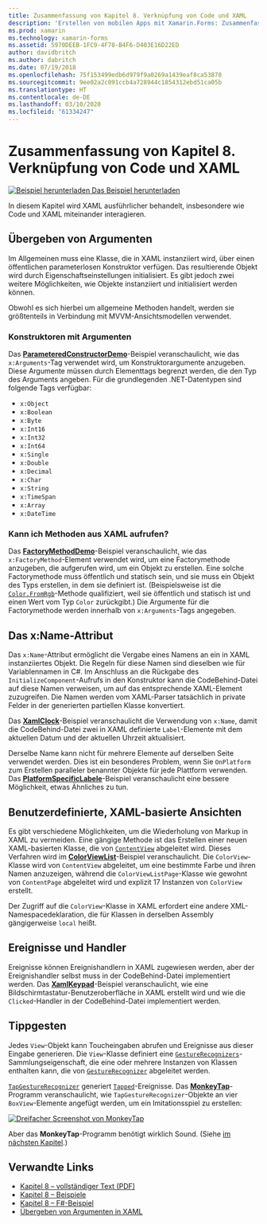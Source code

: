 ```yaml
---
title: Zusammenfassung von Kapitel 8. Verknüpfung von Code und XAML
description: 'Erstellen von mobilen Apps mit Xamarin.Forms: Zusammenfassung von Kapitel 8. Verknüpfung von Code und XAML'
ms.prod: xamarin
ms.technology: xamarin-forms
ms.assetid: 5970DEEB-1FC9-4F78-B4F6-D403E16D22ED
author: davidbritch
ms.author: dabritch
ms.date: 07/19/2018
ms.openlocfilehash: 75f153499edb6d979f9a0269a1439eaf8ca53878
ms.sourcegitcommit: 9ee02a2c091ccb4a728944c1854312ebd51ca05b
ms.translationtype: HT
ms.contentlocale: de-DE
ms.lasthandoff: 03/10/2020
ms.locfileid: "61334247"
---
```

# <a name="summary-of-chapter-8-code-and-xaml-in-harmony"></a>Zusammenfassung von Kapitel 8. Verknüpfung von Code und XAML

[![Beispiel herunterladen](~/media/shared/download.png) Das Beispiel herunterladen](https://github.com/xamarin/xamarin-forms-book-samples/tree/master/Chapter08)

In diesem Kapitel wird XAML ausführlicher behandelt, insbesondere wie Code und XAML miteinander interagieren.

## <a name="passing-arguments"></a>Übergeben von Argumenten

Im Allgemeinen muss eine Klasse, die in XAML instanziiert wird, über einen öffentlichen parameterlosen Konstruktor verfügen. Das resultierende Objekt wird durch Eigenschaftseinstellungen initialisiert. Es gibt jedoch zwei weitere Möglichkeiten, wie Objekte instanziiert und initialisiert werden können.

Obwohl es sich hierbei um allgemeine Methoden handelt, werden sie größtenteils in Verbindung mit MVVM-Ansichtsmodellen verwendet.

### <a name="constructors-with-arguments"></a>Konstruktoren mit Argumenten

Das [**ParameteredConstructorDemo**](https://github.com/xamarin/xamarin-forms-book-samples/tree/master/Chapter08/ParameteredConstructorDemo)-Beispiel veranschaulicht, wie das `x:Arguments`-Tag verwendet wird, um Konstruktorargumente anzugeben. Diese Argumente müssen durch Elementtags begrenzt werden, die den Typ des Arguments angeben. Für die grundlegenden .NET-Datentypen sind folgende Tags verfügbar:

- `x:Object`
- `x:Boolean`
- `x:Byte`
- `x:Int16`
- `x:Int32`
- `x:Int64`
- `x:Single`
- `x:Double`
- `x:Decimal`
- `x:Char`
- `x:String`
- `x:TimeSpan`
- `x:Array`
- `x:DateTime`

### <a name="can-i-call-methods-from-xaml"></a>Kann ich Methoden aus XAML aufrufen?

Das [**FactoryMethodDemo**](https://github.com/xamarin/xamarin-forms-book-samples/tree/master/Chapter08/FactoryMethodDemo)-Beispiel veranschaulicht, wie das `x:FactoryMethod`-Element verwendet wird, um eine Factorymethode anzugeben, die aufgerufen wird, um ein Objekt zu erstellen. Eine solche Factorymethode muss öffentlich und statisch sein, und sie muss ein Objekt des Typs erstellen, in dem sie definiert ist. (Beispielsweise ist die [`Color.FromRgb`](xref:Xamarin.Forms.Color.FromRgb(System.Double,System.Double,System.Double))-Methode qualifiziert, weil sie öffentlich und statisch ist und einen Wert vom Typ `Color` zurückgibt.) Die Argumente für die Factorymethode werden innerhalb von `x:Arguments`-Tags angegeben.

## <a name="the-xname-attribute"></a>Das x:Name-Attribut

Das `x:Name`-Attribut ermöglicht die Vergabe eines Namens an ein in XAML instanziiertes Objekt. Die Regeln für diese Namen sind dieselben wie für Variablennamen in C#. Im Anschluss an die Rückgabe des `InitializeComponent`-Aufrufs in den Konstruktor kann die CodeBehind-Datei auf diese Namen verweisen, um auf das entsprechende XAML-Element zuzugreifen. Die Namen werden vom XAML-Parser tatsächlich in private Felder in der generierten partiellen Klasse konvertiert.

Das [**XamlClock**](https://github.com/xamarin/xamarin-forms-book-samples/tree/master/Chapter08/XamlClock)-Beispiel veranschaulicht die Verwendung von `x:Name`, damit die CodeBehind-Datei zwei in XAML definierte `Label`-Elemente mit dem aktuellen Datum und der aktuellen Uhrzeit aktualisiert.

Derselbe Name kann nicht für mehrere Elemente auf derselben Seite verwendet werden. Dies ist ein besonderes Problem, wenn Sie `OnPlatform` zum Erstellen paralleler benannter Objekte für jede Plattform verwenden. Das [**PlatformSpecificLabele**](https://github.com/xamarin/xamarin-forms-book-samples/tree/master/Chapter08/PlatformSpecificLabels)-Beispiel veranschaulicht eine bessere Möglichkeit, etwas Ähnliches zu tun.

## <a name="custom-xaml-based-views"></a>Benutzerdefinierte, XAML-basierte Ansichten

Es gibt verschiedene Möglichkeiten, um die Wiederholung von Markup in XAML zu vermeiden. Eine gängige Methode ist das Erstellen einer neuen XAML-basierten Klasse, die von [`ContentView`](xref:Xamarin.Forms.ContentView) abgeleitet wird. Dieses Verfahren wird im [**ColorViewList**](https://github.com/xamarin/xamarin-forms-book-samples/tree/master/Chapter08/ColorViewList)-Beispiel veranschaulicht. Die `ColorView`-Klasse wird von `ContentView` abgeleitet, um eine bestimmte Farbe und ihren Namen anzuzeigen, während die `ColorViewListPage`-Klasse wie gewohnt von `ContentPage` abgeleitet wird und explizit 17 Instanzen von `ColorView` erstellt.

Der Zugriff auf die `ColorView`-Klasse in XAML erfordert eine andere XML-Namespacedeklaration, die für Klassen in derselben Assembly gängigerweise `local` heißt.

## <a name="events-and-handlers"></a>Ereignisse und Handler

Ereignisse können Ereignishandlern in XAML zugewiesen werden, aber der Ereignishandler selbst muss in der CodeBehind-Datei implementiert werden. Das [**XamlKeypad**](https://github.com/xamarin/xamarin-forms-book-samples/tree/master/Chapter08/XamlKeypad)-Beispiel veranschaulicht, wie eine Bildschirmtastatur-Benutzeroberfläche in XAML erstellt wird und wie die `Clicked`-Handler in der CodeBehind-Datei implementiert werden.

## <a name="tap-gestures"></a>Tippgesten

Jedes `View`-Objekt kann Toucheingaben abrufen und Ereignisse aus dieser Eingabe generieren. Die `View`-Klasse definiert eine [`GestureRecognizers`](xref:Xamarin.Forms.View.GestureRecognizers)-Sammlungseigenschaft, die eine oder mehrere Instanzen von Klassen enthalten kann, die von [`GestureRecognizer`](xref:Xamarin.Forms.GestureRecognizer) abgeleitet werden.

[`TapGestureRecognizer`](xref:Xamarin.Forms.TapGestureRecognizer) generiert [`Tapped`](xref:Xamarin.Forms.TapGestureRecognizer.Tapped)-Ereignisse. Das [**MonkeyTap**](https://github.com/xamarin/xamarin-forms-book-samples/tree/master/Chapter08/MonkeyTap)-Programm veranschaulicht, wie `TapGestureRecognizer`-Objekte an vier `BoxView`-Elemente angefügt werden, um ein Imitationsspiel zu erstellen:

[![Dreifacher Screenshot von MonkeyTap](images/ch08fg07-small.png "Imitationsspiel")](images/ch08fg07-large.png#lightbox "Imitationsspiel")

Aber das **MonkeyTap**-Programm benötigt wirklich Sound. (Siehe [im nächsten Kapitel](chapter09.md).)

## <a name="related-links"></a>Verwandte Links

- [Kapitel 8 – vollständiger Text (PDF)](https://download.xamarin.com/developer/xamarin-forms-book/XamarinFormsBook-Ch08-Apr2016.pdf)
- [Kapitel 8 – Beispiele](https://github.com/xamarin/xamarin-forms-book-samples/tree/master/Chapter08)
- [Kapitel 8 – F#-Beispiel](https://github.com/xamarin/xamarin-forms-book-samples/tree/master/Chapter08/FS/XamlKeypad)
- [Übergeben von Argumenten in XAML](~/xamarin-forms/xaml/passing-arguments.md)
